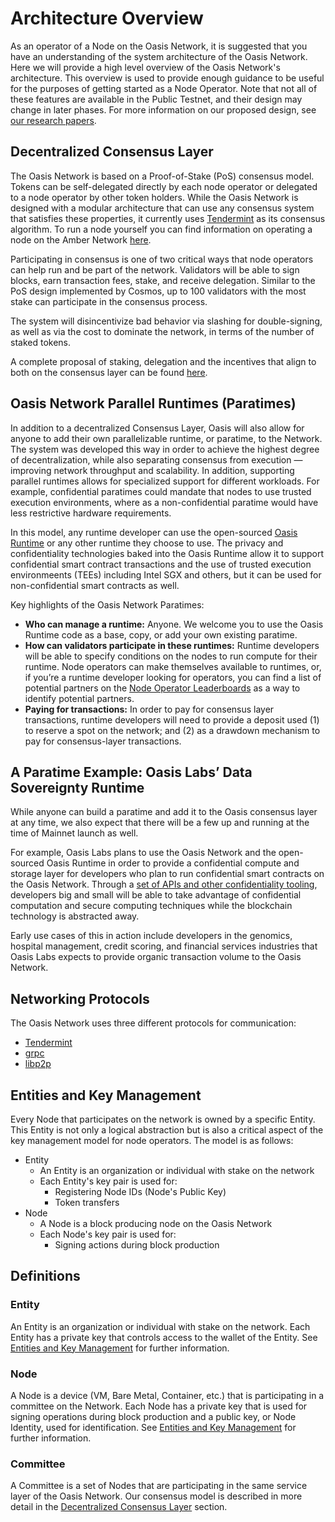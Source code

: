 # Architecture Overview

As an operator of a Node on the Oasis Network, it is suggested that you have an
understanding of the system architecture of the Oasis Network. Here we will
provide a high level overview of the Oasis Network's architecture. This overview
is used to provide enough guidance to be useful for the purposes of getting
started as a Node Operator. Note that not all of these features are available
in the Public Testnet, and their design may change in later phases.
For more information on our proposed design, see [our research papers][papers].

## Decentralized Consensus Layer

The Oasis Network is based on a Proof-of-Stake (PoS) consensus model. Tokens can
be self-delegated directly by each node operator or delegated to a node operator
by other token holders. While the Oasis Network is designed with a modular
architecture that can use any consensus system that satisfies these properties,
it currently uses [Tendermint](https://github.com/tendermint/tendermint) as its
consensus algorithm. To run a node yourself you can find information on
operating a node on the Amber Network
[here](https://docs.oasis.dev/operators/running-node-on-amber-network.html).

Participating in consensus is one of two critical ways that node operators can
help run and be part of the network. Validators will be able to sign blocks,
earn transaction fees, stake, and receive delegation. Similar to the PoS design
implemented by Cosmos, up to 100 validators with the most stake can participate
in the consensus process.

The system will disincentivize bad behavior via slashing for double-signing, as
well as via the cost to dominate the network, in terms of the number of staked
tokens.

A complete proposal of staking, delegation and the incentives that align to both
on the consensus layer can be found
[here](https://docs.oasis.dev/operators/incentives-proposal.html).

## Oasis Network Parallel Runtimes (Paratimes)

In addition to a decentralized Consensus Layer, Oasis will also allow for anyone
to add their own parallelizable runtime, or paratime, to the Network. 
The system was developed this way in
order to achieve the highest degree of decentralization, while also separating
consensus from execution — improving network throughput and scalability. In
addition, supporting parallel runtimes allows for specialized support for
different workloads. For example, confidential paratimes could mandate that nodes
to use trusted execution environments, where as a non-confidential paratime would
have less restrictive hardware requirements.

In this model, any runtime developer can use the open-sourced [Oasis
Runtime](https://github.com/oasislabs/oasis-runtime) or any other runtime they
choose to use. The privacy and confidentiality technologies baked into the Oasis
Runtime allow it to support confidential smart contract transactions and the use
of trusted execution environmeents (TEEs) including Intel SGX and others,
but it can be used for non-confidential smart contracts as well.

Key highlights of the Oasis Network Paratimes:

* **Who can manage a runtime:** Anyone. We welcome you to use the Oasis Runtime
  code as a base, copy, or add your own existing paratime.
* **How can validators participate in these runtimes:** Runtime developers will
  be able to specify conditions on the nodes to run compute for their runtime.
  Node operators can make themselves available to runtimes, or, if you’re a
  runtime developer looking for operators, you can find a list of potential
  partners on the [Node Operator
  Leaderboards](https://github.com/oasislabs/oasis-runtime) as a way to identify
  potential partners.
* **Paying for transactions:** In order to pay for consensus layer transactions,
  runtime developers will need to provide a deposit used (1) to reserve a spot
  on the network; and (2) as a drawdown mechanism to pay for consensus-layer
  transactions.

## A Paratime Example: Oasis Labs’ Data Sovereignty Runtime

While anyone can build a paratime and add it to the Oasis consensus layer at any
time, we also expect that there will be a few up and running at the time of
Mainnet launch as well.

For example, Oasis Labs plans to use the Oasis Network and the open-sourced
Oasis Runtime in order to provide a confidential compute and storage layer for
developers who plan to run confidential smart contracts on the Oasis Network.
Through a [set of APIs and other confidentiality
tooling](https://www.oasislabs.com/data-privacy), developers big and small will
be able to take advantage of confidential computation and secure computing
techniques while the blockchain technology is abstracted away.

Early use cases of this in action include developers in the genomics, hospital
management, credit scoring, and financial services industries that Oasis Labs
expects to provide organic transaction volume to the Oasis Network.

## Networking Protocols

The Oasis Network uses three different protocols for communication:

* [Tendermint](https://github.com/tendermint/tendermint)
* [grpc](https://grpc.io/)
* [libp2p](https://github.com/libp2p)

## Entities and Key Management

Every Node that participates on the network is owned by a specific Entity. This
Entity is not only a logical abstraction but is also a critical aspect of the
key management model for node operators. The model is as follows:

* Entity
  * An Entity is an organization or individual with stake on the network
  * Each Entity's key pair is used for:
    * Registering Node IDs (Node's Public Key)
    * Token transfers
* Node
  * A Node is a block producing node on the Oasis Network
  * Each Node's key pair is used for:
    * Signing actions during block production

## Definitions

### Entity

An Entity is an organization or individual with stake on the network. Each
Entity has a private key that controls access to the wallet of the Entity. See
[Entities and Key Management] for further information.

### Node

A Node is a device (VM, Bare Metal, Container, etc.) that is participating in a
committee on the Network. Each Node has a private key that is used for signing
operations during block production and a public key, or Node Identity, used for
identification. See [Entities and Key Management] for further information.

### Committee

A Committee is a set of Nodes that are participating in the same service layer
of the Oasis Network. Our consensus model is described in more detail
in the [Decentralized Consensus Layer] section.

[papers]: https://oasisprotocol.org/researchpapers
[Entities and Key Management]: #entities-and-key-management
[Modular Architecture]: #modular-architecture
[Decentralized Consensus Layer]: #decentralized-consensus-layer
[Quick Start Guide]: ./quick-start.md
[Intel SGX]: https://software.intel.com/en-us/sgx
